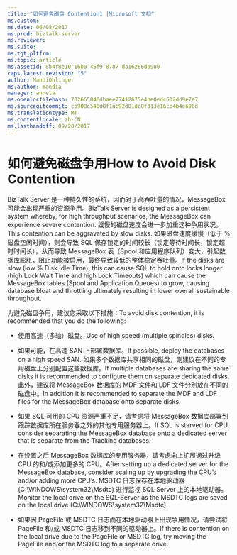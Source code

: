 ```yaml
---
title: "如何避免磁盘 Contention1 |Microsoft 文档"
ms.custom: 
ms.date: 06/08/2017
ms.prod: biztalk-server
ms.reviewer: 
ms.suite: 
ms.tgt_pltfrm: 
ms.topic: article
ms.assetid: 8b4f8e10-16b0-45f9-8787-da16266da980
caps.latest.revision: "5"
author: MandiOhlinger
ms.author: mandia
manager: anneta
ms.openlocfilehash: 702665046dbaee77412675e4be0edc602dd9e7e7
ms.sourcegitcommit: cb908c540d8f1a692d01dc8f313e16cb4b4e696d
ms.translationtype: MT
ms.contentlocale: zh-CN
ms.lasthandoff: 09/20/2017
---
```

# <a name="how-to-avoid-disk-contention"></a><span data-ttu-id="2825c-102">如何避免磁盘争用</span><span class="sxs-lookup"><span data-stu-id="2825c-102">How to Avoid Disk Contention</span></span>
<span data-ttu-id="2825c-103">BizTalk Server 是一种持久性的系统，因而对于高吞吐量的情况，MessageBox 可能会出现严重的资源争用。</span><span class="sxs-lookup"><span data-stu-id="2825c-103">BizTalk Server is designed as a persistent system whereby, for high throughput scenarios, the MessageBox can experience severe contention.</span></span> <span data-ttu-id="2825c-104">缓慢的磁盘速度会进一步加重这种争用状况。</span><span class="sxs-lookup"><span data-stu-id="2825c-104">This contention can be aggravated by slow disks.</span></span> <span data-ttu-id="2825c-105">如果磁盘速度缓慢（低于 % 磁盘空闲时间），则会导致 SQL 保存锁定的时间较长（锁定等待时间长，锁定超时时间长），从而导致 MessageBox 表（Spool 和应用程序队列）变大，引起数据库膨胀，阻止功能被启用，最终导致较低的整体稳定吞吐量。</span><span class="sxs-lookup"><span data-stu-id="2825c-105">If the disks are slow (low % Disk Idle Time), this can cause SQL to hold onto locks longer (high Lock Wait Time and high Lock Timeouts) which can cause the MessageBox tables (Spool and Application Queues) to grow, causing database bloat and throttling ultimately resulting in lower overall sustainable throughput.</span></span>  
  
 <span data-ttu-id="2825c-106">为避免磁盘争用，建议您采取以下措施：</span><span class="sxs-lookup"><span data-stu-id="2825c-106">To avoid disk contention, it is recommended that you do the following:</span></span>  
  
-   <span data-ttu-id="2825c-107">使用高速（多轴）磁盘。</span><span class="sxs-lookup"><span data-stu-id="2825c-107">Use of high speed (multiple spindles) disks.</span></span>  
  
-   <span data-ttu-id="2825c-108">如果可能，在高速 SAN 上部署数据库。</span><span class="sxs-lookup"><span data-stu-id="2825c-108">If possible, deploy the databases on a high speed SAN.</span></span> <span data-ttu-id="2825c-109">如果多个数据库共享相同的磁盘，则建议在不同的专用磁盘上分别配置这些数据库。</span><span class="sxs-lookup"><span data-stu-id="2825c-109">If multiple databases are sharing the same disks it is recommended to configure them on separate dedicated disks.</span></span> <span data-ttu-id="2825c-110">此外，建议将 MessageBox 数据库的 MDF 文件和 LDF 文件分别放在不同的磁盘中。</span><span class="sxs-lookup"><span data-stu-id="2825c-110">In addition it is recommended to separate the MDF and LDF files for the MessageBox database onto separate disks.</span></span>  
  
-   <span data-ttu-id="2825c-111">如果 SQL 可用的 CPU 资源严重不足，请考虑将 MessageBox 数据库部署到跟踪数据库所在服务器之外的其他专用服务器上。</span><span class="sxs-lookup"><span data-stu-id="2825c-111">If SQL is starved for CPU, consider separating the MessageBox database onto a dedicated server that is separate from the Tracking databases.</span></span>  
  
-   <span data-ttu-id="2825c-112">在设置之后 MessageBox 数据库的专用服务器，请考虑向上扩展通过升级 CPU 的和/或添加更多的 CPU。</span><span class="sxs-lookup"><span data-stu-id="2825c-112">After setting up a dedicated server for the MessageBox database, consider scaling up by upgrading the CPU’s and/or adding more CPU’s.</span></span> <span data-ttu-id="2825c-113">MSDTC 日志保存在本地驱动器 (C:\WINDOWS\system32\Msdtc) 进行监视 SQL Server 上的本地驱动器。</span><span class="sxs-lookup"><span data-stu-id="2825c-113">Monitor the local drive on the SQL-Server as the MSDTC logs are saved on the local drive (C:\WINDOWS\system32\Msdtc).</span></span>  
  
-   <span data-ttu-id="2825c-114">如果因 PageFile 或 MSDTC 日志而在本地驱动器上出现争用情况，请尝试将 PageFile 和/或 MSDTC 日志移到不同的驱动器上。</span><span class="sxs-lookup"><span data-stu-id="2825c-114">If there is contention on the local drive due to the PageFile or MSDTC log, try moving the PageFile and/or the MSDTC log to a separate drive.</span></span>